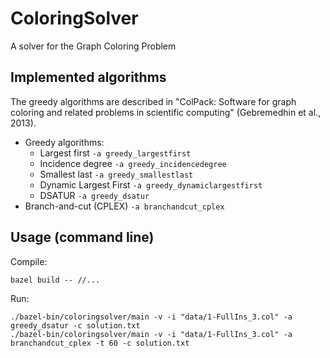 # ColoringSolver

A solver for the Graph Coloring Problem

## Implemented algorithms

The greedy algorithms are described in "ColPack: Software for graph coloring and related problems in scientific computing" (Gebremedhin et al., 2013).

* Greedy algorithms:
  * Largest first `-a greedy_largestfirst`
  * Incidence degree `-a greedy_incidencedegree`
  * Smallest last `-a greedy_smallestlast`
  * Dynamic Largest First `-a greedy_dynamiclargestfirst`
  * DSATUR `-a greedy_dsatur`
* Branch-and-cut (CPLEX) `-a branchandcut_cplex`

## Usage (command line)

Compile:
```shell
bazel build -- //...
```

Run:
```shell
./bazel-bin/coloringsolver/main -v -i "data/1-FullIns_3.col" -a greedy_dsatur -c solution.txt
./bazel-bin/coloringsolver/main -v -i "data/1-FullIns_3.col" -a branchandcut_cplex -t 60 -c solution.txt
```

